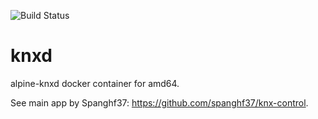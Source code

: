 ![Build Status](https://travis-ci.org/andrevs/knxd.svg?branch=master)

# knxd
alpine-knxd docker container for amd64.

See main app by Spanghf37: https://github.com/spanghf37/knx-control.
